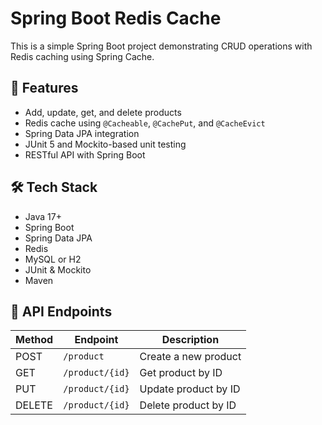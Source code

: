 # Spring Boot Redis Cache

This is a simple Spring Boot project demonstrating CRUD operations with Redis caching using Spring Cache.

## 🚀 Features

- Add, update, get, and delete products
- Redis cache using `@Cacheable`, `@CachePut`, and `@CacheEvict`
- Spring Data JPA integration
- JUnit 5 and Mockito-based unit testing
- RESTful API with Spring Boot

## 🛠️ Tech Stack

- Java 17+
- Spring Boot
- Spring Data JPA
- Redis
- MySQL or H2
- JUnit & Mockito
- Maven

## 🔗 API Endpoints

| Method | Endpoint        | Description           |
|--------|------------------|-----------------------|
| POST   | `/product`       | Create a new product  |
| GET    | `/product/{id}`  | Get product by ID     |
| PUT    | `/product/{id}`  | Update product by ID  |
| DELETE | `/product/{id}`  | Delete product by ID  |
